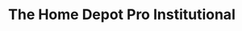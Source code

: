 ---
title: "The Home Depot Pro Institutional"
url: /phoenix/the-home-depot-pro-institutional/
shop: Großhandel
---